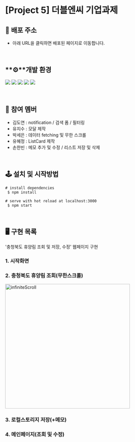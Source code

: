 # [**Project 5**] 더블엔씨 기업과제

## 🔗 배포 주소

- 아래 URL을 클릭하면 배포된 페이지로 이동합니다.

<br>

## **⚙**개발 환경

<img src="https://img.shields.io/badge/react-61DAFB?style=for-the-badge&logo=react&logoColor=black"> <img src="https://img.shields.io/badge/javascript-F7DF1E?style=for-the-badge&logo=javascript&logoColor=black"> <img src="https://img.shields.io/badge/html-E34F26?style=for-the-badge&logo=html5&logoColor=white"> <img src="https://img.shields.io/badge/css-1572B6?style=for-the-badge&logo=css3&logoColor=white"> <img src="https://img.shields.io/badge/emotion/styled-C071BE.svg?&style=for-the-badge&logo=emotion&logoColor=white"></a>

<br>

## 👫 참여 멤버

- 김도연 : notification / 검색 폼 / 필터링
- 유지수 : 모달 제작
- 박세은 : 데이터 fetching 및 무한 스크롤
- 유혜정 : ListCard 제작
- 손한빈 : 메모 추가 및 수정 / 리스트 저장 및 삭제

<br>

## 🕹 설치 및 시작방법

```
# install dependencies
 $ npm install

# serve with hot reload at localhost:3000
 $ npm start
```

<br>

## 🖥️ 구현 목록

'충청북도 휴양림 조회 및 저장, 수정' 웹페이지 구현

### 1. 시작화면

### 2. 충청북도 휴양림 조회(무한스크롤)
<img src="https://user-images.githubusercontent.com/90097736/157158225-15b33807-d0fc-459f-8bd9-a653dbbbeeea.gif" height="400" alt="infiniteScroll">

### 3. 로컬스토리지 저장(+메모)

### 4. 메인페이지(조회 및 수정)

